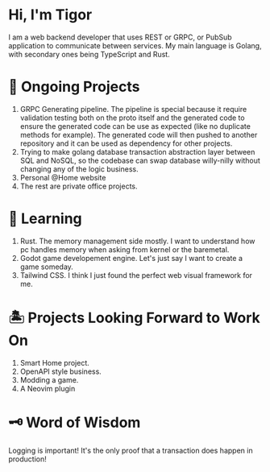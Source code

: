 # Hi, I'm Tigor

I am a web backend developer that uses REST or GRPC, or PubSub application to communicate between services. My main language is Golang, with secondary ones being TypeScript and Rust.

# 💼 Ongoing Projects

1. GRPC Generating pipeline. The pipeline is special because it require validation testing both on the proto itself and the generated code to ensure the generated code can be use as expected (like no duplicate methods for example). The generated code will then pushed to another repository and it can be used as dependency for other projects.
2. Trying to make golang database transaction abstraction layer between SQL and NoSQL, so the codebase can swap database willy-nilly without changing any of the logic business.
3. Personal @Home website
4. The rest are private office projects.

# 📖 Learning

1. Rust. The memory management side mostly. I want to understand how pc handles memory when asking from kernel or the baremetal.
2. Godot game developement engine. Let's just say I want to create a game someday.
3. Tailwind CSS. I think I just found the perfect web visual framework for me.

# 🏝️ Projects Looking Forward to Work On

1. Smart Home project.
2. OpenAPI style business.
3. Modding a game.
4. A Neovim plugin

# 🗝️ Word of Wisdom

Logging is important! It's the only proof that a transaction does happen in production!
